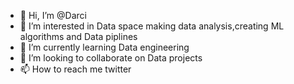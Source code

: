 - 👋 Hi, I’m @Darci
- 👀 I’m interested in Data space making data analysis,creating ML algorithms and Data piplines
- 🌱 I’m currently learning Data engineering
- 💞️ I’m looking to collaborate on Data projects
- 📫 How to reach me twitter 

<!---
Wasrofe/Wasrofe is a ✨ special ✨ repository because its `README.md` (this file) appears on your GitHub profile.
You can click the Preview link to take a look at your changes.
--->

